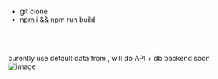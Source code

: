 - git clone <repo link> <br>
 - npm i && npm run build


<br>
<br>

curently use default data from <GlobalContext>, will do API + db backend soon <br>
![image](https://user-images.githubusercontent.com/51852197/223669283-c6a347ba-e518-4153-bc0d-34d164943346.png)
